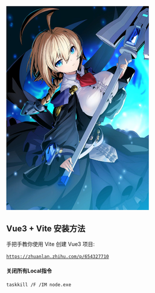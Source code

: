 <img src="./assert/F_BeRycXwAAO3Sh.jpg" width=75% height=75%/>

## Vue3 + Vite 安装方法
手把手教你使用 Vite 创建 Vue3 项目:

<code>https://zhuanlan.zhihu.com/p/654327710</code>


#### 关闭所有Local指令
<code>taskkill /F /IM node.exe</code>